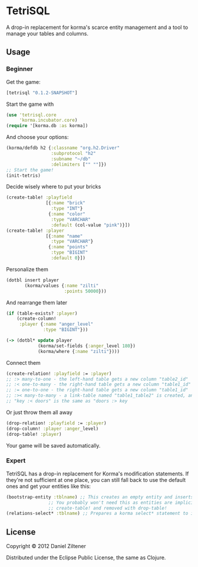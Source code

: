 # TetriSQL

A drop-in replacement for korma's scarce entity management and a tool to manage your tables and columns.

## Usage

### Beginner
Get the game:
```clojure
[tetrisql "0.1.2-SNAPSHOT"]
```

Start the game with
```clojure
(use 'tetrisql.core
     'korma.incubator.core)
(require '[korma.db :as korma])
```
And choose your options:
```clojure
(korma/defdb h2 {:classname "org.h2.Driver"
                 :subprotocol "h2"
                 :subname "~/db"
                 :delimiters ["" ""]})
;; Start the game!
(init-tetris)
```
Decide wisely where to put your bricks
```clojure
(create-table! :playfield
               [{:name "brick"
                 :type "INT"}
                {:name "color"
                 :type "VARCHAR"
                 :default (col-value "pink")}])
(create-table! :player
               [{:name "name"
                 :type "VARCHAR"}
                {:name "points"
                 :type "BIGINT"
                 :default 0}])
```
Personalize them
```clojure
(dotbl insert player
       (korma/values {:name "zilti"
                      :points 50000}))
```

And rearrange them later
```clojure
(if (table-exists? :player)
    (create-column!
     :player {:name "anger_level"
              :type "BIGINT"}))

(-> (dotbl* update player
            (korma/set-fields {:anger_level 180})
            (korma/where {:name "zilti"})))
```
Connect them
```clojure
(create-relation! :playfield := :player)
;; :> many-to-one - the left-hand table gets a new column "table2_id"
;; :< one-to-many - the right-hand table gets a new column "table1_id"
;; := one-to-one - the right-hand table gets a new column "table1_id"
;; :>< many-to-many - a link-table named "table1_table2" is created, and both tables get a new column.
;; "key :< doors" is the same as "doors :> key
```
Or just throw them all away
```clojure
(drop-relation! :playfield := :player)
(drop-column! :player :anger_level)
(drop-table! :player)
```

Your game will be saved automatically.

### Expert
TetriSQL has a drop-in replacement for Korma's modification statements.
If they're not sufficient at one place, you can still fall back to use the default ones and get your entities like this:
```clojure
(bootstrap-entity :tblname) ;; This creates an empty entity and inserts it into TetriSQL's config.
		  	    ;; You probably won't need this as entities are implicitly created with
			    ;; create-table! and removed with drop-table!
(relations-select* :tblname) ;; Prepares a korma select* statement to include all relations.
```

## License

Copyright © 2012 Daniel Ziltener

Distributed under the Eclipse Public License, the same as Clojure.
